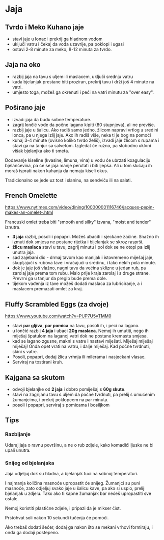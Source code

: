 # Jaja

## Tvrdo i Meko Kuhano jaje

* stavi jaje u lonac i prekrij ga hladnom vodom
* uključi vatru i čekaj da voda uzavrije, pa poklopi i ugasi
* ostavi 2-8 minute za meko, 8-12 minuta za tvrdo.

## Jaja na oko

* razbij jaja na tavu s uljem ili maslacem, uključi srednju vatru
* kada bjelanjak prestane biti proziran, prekrij tavu i drži još 4 minute na vatri.
* umjesto toga, možeš ga okrenuti i peći na vatri minutu za "over easy".

## Poširano jaje

* izvadi jaja da budu sobne temperature.
* zagrij lončić vode da počne lagano kipiti (80 stupnjeva), ali ne previše.
* razbij jaje u šalicu. Ako radiš samo jedno, žlicom napravi vrtlog u sredini lonca, pa u njega izlij jaje. Ako ih radiš više, neka ti je bog na pomoći
* kuhaj 3-4 minute (ovisno koliko tvrdo želiš), izvadi jaje žlicom s rupama i stavi ga na tanjur sa salvetom. Izgledat će ružno, pa slobodno ukloni višak bjelanjka ako ti smeta.

Dodavanje kiseline (kvasine, limuna, vina) u vodu će ubrzati koagulaciju bjelančevina, pa će se jaja manje perutati i biti ljepša. Ali u tom slučaju ih moraš isprati nakon kuhanja da nemaju kiseli okus.

Tradicionalno se jede uz tost i slaninu, na sendviču ili na salati.

## French Omelette

https://www.nytimes.com/video/dining/100000001116746/jacques-pepin-makes-an-omelet-.html

Francuski omlet treba biti "smooth and silky" izvana, "moist and tender" iznutra.

* **3 jaja** razbij, posoli i popapri. Možeš ubaciti i sjeckane začine. Snažno ih izmuti dok smjesa ne postane rijetka i bijelanjak se skroz rasprši.
* **žlicu maslaca** stavi u tavu, zagrij minutu i pol dok se ne otopi pa izlij unutra jaja.
* sad zajebani dio - drmaj tavom kao manijak i istovremeno miješaj jaje, skupljajući s rubova tave i vraćajući u sredinu, i tako nekih pola minute.
* dok je jaje još vlažno, nagni tavu da većina sklizne u jedan rub, pa zarolaj jaje prema tom rubu. Malo prije kraja zarolaj i s druge strane. Prevrni ga u tanjur da pregib bude prema dole.
* tijekom vađenja iz tave možeš dodati maslaca za lubriciranje, a i maslacem premazati omlet za kraj.

## Fluffy Scrambled Eggs (za dvoje)

https://www.youtube.com/watch?v=PUP7U5vTMM0

* stavi **par gljiva**, **par pomica** na tavu, posoli ih, i peci na lagano.
* u lončić razbij **4 jaja** i ubaci **20g maslaca**. Nemoj ih umutiti, nego ih miješaj špatulom na laganoj vatri dok ne postane kremasta smjesa.
* kad se lagano zgusne, makni s vatre i nastavi miješati. Miješaj miješaj miješaj! Onda opet vrati na vatru, i dalje miješaj. Kad počne tvrdnuti, skini s vatre.
* Posoli, popapri, dodaj žlicu vrhnja ili milerama i nasjeckani vlasac.
* Serviraj na tostirani kruh.

## Kajgana sa skutom

* odvoji bjelanjke od **2 jaja** i dobro pomiješaj s **60g skute**.
* stavi na zagrijanu tavu s uljem da počne tvrdnuti, pa prelij s umućenim žumanjcima, i prekrij poklopcem na par minuta.
* posoli i popapri, serviraj s pomicama i bosiljkom

## Tips

### Razbijanje

Udaraj jaja o ravnu površinu, a ne o rub zdjele, kako komadići ljuske ne bi upali unutra.

### Snijeg od bjelanjaka

Jaja odjeljuj dok su hladna, a bjelanjak tuci na sobnoj temperaturi.

I najmanja količina masnoće upropastit će snijeg. Žumanjci su puni masnoće, zato odjeljuj svako jaje u šalicu kave, pa ako si uspio, prelij bjelanjak u zdjelu. Tako ako ti kapne žumanjak bar nećeš upropastiti sve ostale.

Nemoj koristiti plastične zdjele, i pripazi da je mikser čist.

Prstohvat soli nakon 10 sekundi tučenja će pomoći.

Ako trebaš dodati šećer, dodaj ga nakon što se mekani vrhovi formiraju, i onda ga dodaji postepeno.

